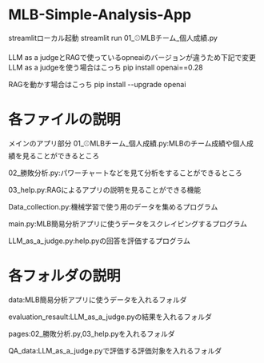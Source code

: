 # MLB-Simple-Analysis-App

streamlitローカル起動
streamlit run 01_⚾MLBチーム_個人成績.py

LLM as a judgeとRAGで使っているopneaiのバージョンが違うため下記で変更
LLM as a judgeを使う場合はこっち
pip install openai==0.28

RAGを動かす場合はこっち
pip install --upgrade openai

# 各ファイルの説明
メインのアプリ部分
01_⚾MLBチーム_個人成績.py:MLBのチーム成績や個人成績を見ることができるところ

02_勝敗分析.py:パワーチャートなどを見て分析をすることができるところ

03_help.py:RAGによるアプリの説明を見ることができる機能

Data_collection.py:機械学習で使う用のデータを集めるプログラム

main.py:MLB簡易分析アプリに使うデータをスクレイピングするプログラム

LLM_as_a_judge.py:help.pyの回答を評価するプログラム

# 各フォルダの説明
data:MLB簡易分析アプリに使うデータを入れるフォルダ

evaluation_resault:LLM_as_a_judge.pyの結果を入れるフォルダ

pages:02_勝敗分析.py,03_help.pyを入れるフォルダ

QA_data:LLM_as_a_judge.pyで評価する評価対象を入れるフォルダ
